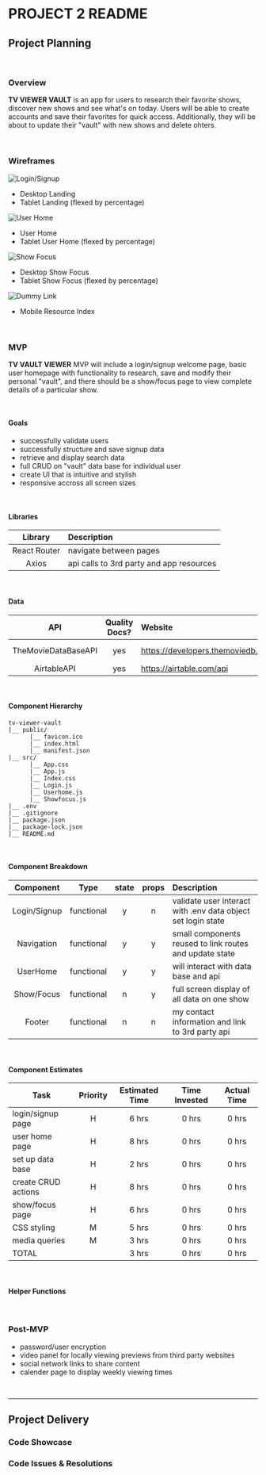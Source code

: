 # PROJECT 2 README <!-- omit in toc -->

## Project Planning

<br>

### Overview

**TV VIEWER VAULT** is an app for users to research their favorite shows, discover new shows and see what's on today. Users will be able to create accounts and save their favorites for quick access. Additionally, they will be about to update their "vault" with new shows and delete ohters.

<br>

### Wireframes

![Login/Signup](https://wireframe.cc/eKVI6f)

- Desktop Landing
- Tablet Landing (flexed by percentage)

![User Home](url)

- User Home
- Tablet User Home (flexed by percentage)

![Show Focus](url)

- Desktop Show Focus
- Tablet Show Focus (flexed by percentage)

![Dummy Link](url)

- Mobile Resource Index

<br>

### MVP

**TV VAULT VIEWER** MVP will include a login/signup welcome page, basic user homepage with functionality to research, save and modify their personal "vault", and there should be a show/focus page to view complete details of a particular show.

<br>

#### Goals

- successfully validate users
- successfully structure and save signup data
- retrieve and display search data
- full CRUD on "vault" data base for individual user
- create UI that is intuitive and stylish
- responsive accross all screen sizes

<br>

#### Libraries

|   Library    | Description                              |
| :----------: | :--------------------------------------- |
| React Router | navigate between pages                   |
|    Axios     | api calls to 3rd party and app resources |

<br>

#### Data

|         API         | Quality Docs? | Website                            | Sample Query                                                                                      |
| :-----------------: | :-----------: | :--------------------------------- | :------------------------------------------------------------------------------------------------ |
| TheMovieDataBaseAPI |      yes      | https://developers.themoviedb.org/ | https://api.themoviedb.org/3/search/tv?api_key=8d021868bbab84ae4f9d16fdc0645e0c&query=star%20trek |
|     AirtableAPI     |      yes      | https://airtable.com/api           | https://api.airtable.com/v0/appY8EFNMSYGualIW/Table%201                                           |

<br>

#### Component Hierarchy

```
tv-viewer-vault
|__ public/
      |__ favicon.ico
      |__ index.html
      |__ manifest.json
|__ src/
      |__ App.css
      |__ App.js
      |__ Index.css
      |__ Login.js
      |__ Userhome.js
      |__ Showfocus.js
|__ .env
|__ .gitignore
|__ package.json
|__ package-lock.json
|__ README.md
```

<br>

#### Component Breakdown

|  Component   |    Type    | state | props | Description                                                  |
| :----------: | :--------: | :---: | :---: | :----------------------------------------------------------- |
| Login/Signup | functional |   y   |   n   | validate user interact with .env data object set login state |
|  Navigation  | functional |   y   |   y   | small components reused to link routes and update state      |
|   UserHome   | functional |   y   |   y   | will interact with data base and api                         |
|  Show/Focus  | functional |   n   |   y   | full screen display of all data on one show                  |
|    Footer    | functional |   n   |   n   | my contact information and link to 3rd party api             |

<br>

#### Component Estimates

| Task                | Priority | Estimated Time | Time Invested | Actual Time |
| ------------------- | :------: | :------------: | :-----------: | :---------: |
| login/signup page   |    H     |     6 hrs      |     0 hrs     |    0 hrs    |
| user home page      |    H     |     8 hrs      |     0 hrs     |    0 hrs    |
| set up data base    |    H     |     2 hrs      |     0 hrs     |    0 hrs    |
| create CRUD actions |    H     |     8 hrs      |     0 hrs     |    0 hrs    |
| show/focus page     |    H     |     6 hrs      |     0 hrs     |    0 hrs    |
| CSS styling         |    M     |     5 hrs      |     0 hrs     |    0 hrs    |
| media queries       |    M     |     3 hrs      |     0 hrs     |    0 hrs    |
| TOTAL               |          |     3 hrs      |     0 hrs     |    0 hrs    |

<br>

#### Helper Functions

<br>

### Post-MVP

- password/user encryption
- video panel for locally viewing previews from third party websites
- social network links to share content
- calender page to display weekly viewing times

<br>

---

## Project Delivery

### Code Showcase

### Code Issues & Resolutions

